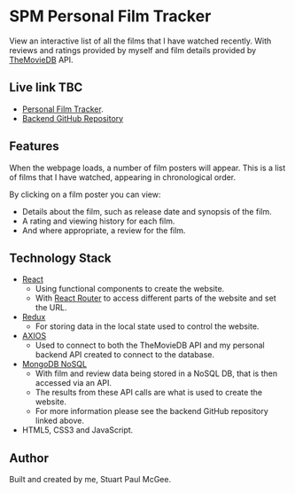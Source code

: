 # SPM Personal Film Tracker

View an interactive list of all the films that I have watched recently. With reviews and ratings provided by myself and film details provided by [TheMovieDB](https://www.themoviedb.org/) API.

## Live link TBC

- [Personal Film Tracker](https://trackmyfilms.co.uk/).
- [Backend GitHub Repository](https://github.com/StuPM/personal-film-tracker-backend)

## Features

When the webpage loads, a number of film posters will appear. This is a list of films that I have watched, appearing in chronological order.

By clicking on a film poster you can view:

- Details about the film, such as release date and synopsis of the film.
- A rating and viewing history for each film.
- And where appropriate, a review for the film.

## Technology Stack

- [React](https://react.dev/)
  - Using functional components to create the website.
  - With [React Router](https://reactrouter.com/) to access different parts of the website and set the URL.
- [Redux](https://react-redux.js.org/)
  - For storing data in the local state used to control the website.
- [AXIOS](https://axios-http.com/)
  - Used to connect to both the TheMovieDB API and my personal backend API created to connect to the database.
- [MongoDB NoSQL](https://www.mongodb.com/)
  - With film and review data being stored in a NoSQL DB, that is then accessed via an API.
  - The results from these API calls are what is used to create the website.
  - For more information please see the backend GitHub repository linked above.
- HTML5, CSS3 and JavaScript.

## Author

Built and created by me, Stuart Paul McGee.
